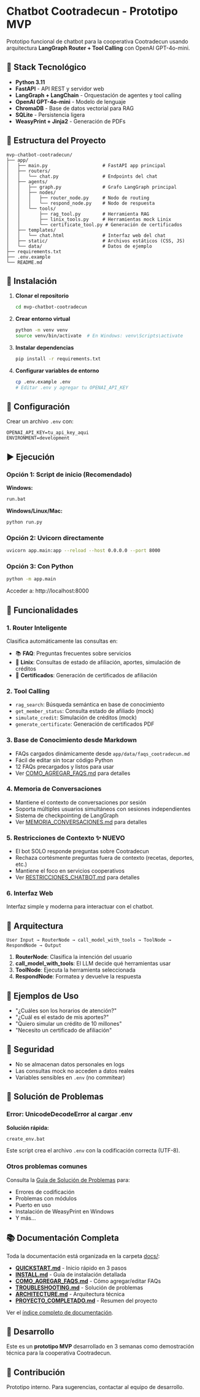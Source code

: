 # Chatbot Cootradecun - Prototipo MVP

Prototipo funcional de chatbot para la cooperativa Cootradecun usando arquitectura **LangGraph Router + Tool Calling** con OpenAI GPT-4o-mini.

## 🧱 Stack Tecnológico

- **Python 3.11**
- **FastAPI** - API REST y servidor web
- **LangGraph + LangChain** - Orquestación de agentes y tool calling
- **OpenAI GPT-4o-mini** - Modelo de lenguaje
- **ChromaDB** - Base de datos vectorial para RAG
- **SQLite** - Persistencia ligera
- **WeasyPrint + Jinja2** - Generación de PDFs

## 📁 Estructura del Proyecto

```
mvp-chatbot-cootradecun/
├── app/
│   ├── main.py                    # FastAPI app principal
│   ├── routers/
│   │   └── chat.py                # Endpoints del chat
│   ├── agents/
│   │   ├── graph.py               # Grafo LangGraph principal
│   │   ├── nodes/
│   │   │   ├── router_node.py     # Nodo de routing
│   │   │   └── respond_node.py    # Nodo de respuesta
│   │   └── tools/
│   │       ├── rag_tool.py        # Herramienta RAG
│   │       ├── linix_tools.py     # Herramientas mock Linix
│   │       └── certificate_tool.py # Generación de certificados
│   ├── templates/
│   │   └── chat.html              # Interfaz web del chat
│   ├── static/                    # Archivos estáticos (CSS, JS)
│   └── data/                      # Datos de ejemplo
├── requirements.txt
├── .env.example
└── README.md
```

## 🚀 Instalación

1. **Clonar el repositorio**
   ```bash
   cd mvp-chatbot-cootradecun
   ```

2. **Crear entorno virtual**
   ```bash
   python -m venv venv
   source venv/bin/activate  # En Windows: venv\Scripts\activate
   ```

3. **Instalar dependencias**
   ```bash
   pip install -r requirements.txt
   ```

4. **Configurar variables de entorno**
   ```bash
   cp .env.example .env
   # Editar .env y agregar tu OPENAI_API_KEY
   ```

## 🔧 Configuración

Crear un archivo `.env` con:

```
OPENAI_API_KEY=tu_api_key_aqui
ENVIRONMENT=development
```

## ▶️ Ejecución

### Opción 1: Script de inicio (Recomendado)

**Windows:**
```cmd
run.bat
```

**Windows/Linux/Mac:**
```bash
python run.py
```

### Opción 2: Uvicorn directamente

```bash
uvicorn app.main:app --reload --host 0.0.0.0 --port 8000
```

### Opción 3: Con Python

```bash
python -m app.main
```

Acceder a: http://localhost:8000

## 🧪 Funcionalidades

### 1. **Router Inteligente**
Clasifica automáticamente las consultas en:
- 📚 **FAQ**: Preguntas frecuentes sobre servicios
- 💼 **Linix**: Consultas de estado de afiliación, aportes, simulación de créditos
- 📄 **Certificados**: Generación de certificados de afiliación

### 2. **Tool Calling**
- `rag_search`: Búsqueda semántica en base de conocimiento
- `get_member_status`: Consulta estado de afiliado (mock)
- `simulate_credit`: Simulación de créditos (mock)
- `generate_certificate`: Generación de certificados PDF

### 3. **Base de Conocimiento desde Markdown**
- FAQs cargados dinámicamente desde `app/data/faqs_cootradecun.md`
- Fácil de editar sin tocar código Python
- 12 FAQs precargados y listos para usar
- Ver [COMO_AGREGAR_FAQS.md](docs/COMO_AGREGAR_FAQS.md) para detalles

### 4. **Memoria de Conversaciones**
- Mantiene el contexto de conversaciones por sesión
- Soporta múltiples usuarios simultáneos con sesiones independientes
- Sistema de checkpointing de LangGraph
- Ver [MEMORIA_CONVERSACIONES.md](docs/MEMORIA_CONVERSACIONES.md) para detalles

### 5. **Restricciones de Contexto** ✨ NUEVO
- El bot SOLO responde preguntas sobre Cootradecun
- Rechaza cortésmente preguntas fuera de contexto (recetas, deportes, etc.)
- Mantiene el foco en servicios cooperativos
- Ver [RESTRICCIONES_CHATBOT.md](docs/RESTRICCIONES_CHATBOT.md) para detalles

### 6. **Interfaz Web**
Interfaz simple y moderna para interactuar con el chatbot.

## 🧠 Arquitectura

```
User Input → RouterNode → call_model_with_tools → ToolNode → RespondNode → Output
```

1. **RouterNode**: Clasifica la intención del usuario
2. **call_model_with_tools**: El LLM decide qué herramientas usar
3. **ToolNode**: Ejecuta la herramienta seleccionada
4. **RespondNode**: Formatea y devuelve la respuesta

## 📝 Ejemplos de Uso

- "¿Cuáles son los horarios de atención?"
- "¿Cuál es el estado de mis aportes?"
- "Quiero simular un crédito de 10 millones"
- "Necesito un certificado de afiliación"

## 🔐 Seguridad

- No se almacenan datos personales en logs
- Las consultas mock no acceden a datos reales
- Variables sensibles en `.env` (no commitear)

## 🔧 Solución de Problemas

### Error: UnicodeDecodeError al cargar .env
**Solución rápida:**
```cmd
create_env.bat
```
Este script crea el archivo `.env` con la codificación correcta (UTF-8).

### Otros problemas comunes
Consulta la [Guía de Solución de Problemas](docs/TROUBLESHOOTING.md) para:
- Errores de codificación
- Problemas con módulos
- Puerto en uso
- Instalación de WeasyPrint en Windows
- Y más...

## 📚 Documentación Completa

Toda la documentación está organizada en la carpeta [docs/](docs/):

- **[QUICKSTART.md](docs/QUICKSTART.md)** - Inicio rápido en 3 pasos
- **[INSTALL.md](docs/INSTALL.md)** - Guía de instalación detallada
- **[COMO_AGREGAR_FAQS.md](docs/COMO_AGREGAR_FAQS.md)** - Cómo agregar/editar FAQs
- **[TROUBLESHOOTING.md](docs/TROUBLESHOOTING.md)** - Solución de problemas
- **[ARCHITECTURE.md](docs/ARCHITECTURE.md)** - Arquitectura técnica
- **[PROYECTO_COMPLETADO.md](docs/PROYECTO_COMPLETADO.md)** - Resumen del proyecto

Ver el [índice completo de documentación](docs/README.md).

## 📅 Desarrollo

Este es un **prototipo MVP** desarrollado en 3 semanas como demostración técnica para la cooperativa Cootradecun.

## 🤝 Contribución

Prototipo interno. Para sugerencias, contactar al equipo de desarrollo.

